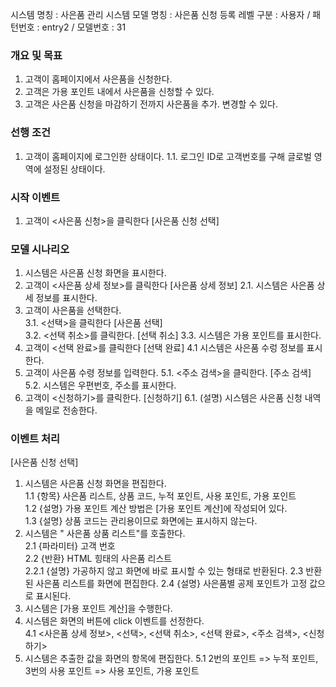 시스템 명칭 : 사은품 관리 시스템
모델 명칭 : 사은품 신청 등록
레벨 구분 : 사용자  / 패턴번호 : entry2 / 모델번호 : 31

### 개요 및 목표
1. 고객이 홈페이지에서 사은품을 신청한다.
2. 고객은 가용 포인트 내에서 사은품을 신청할 수 있다.
3. 고객은 사은품 신청을 마감하기 전까지 사은품을 추가. 변경할 수 있다.

### 선행 조건
1. 고객이 홈페이지에 로그인한 상태이다.
	1.1. 로그인 ID로 고객번호를 구해 글로벌 영역에 설정된 상태이다.

### 시작 이벤트
1. 고객이 <사은품 신청>을 클릭한다 [사은품 신청 선택]

### 모델 시나리오

1. ﻿﻿시스템은 사은품 신청 화면을 표시한다.
2. ﻿﻿고객이 <사은품 상세 정보>를 클릭한다 [사은품 상세 정보]
	2.1. 시스템은 사은품 상세 정보를 표시한다.
3. 고객이 사은품을 선택한다.  
	3.1. <선택>을 클릭한다 [사은품 선택]  
	3.2. <선택 취소>를 클릭한다. [선택 취소]
	3.3. 시스템은 가용 포인트를 표시한다.
4. 고객이 <선택 완료>를 클릭한다 [선택 완료]
	4.1 시스템은 사은품 수렁 정보를 표시한다.
5. 고객이 사은품 수령 정보를 입력한다.
	5.1. <주소 검색>을 클릭한다. [주소 검색]
	5.2. 시스템은 우편번호, 주소를 표시한다.
6. 고객이 <신청하기>를 클릭한다. [신청하기]
	6.1. (설명) 시스템은 사은품 신청 내역을 메일로 전송한다.

### 이벤트 처리
[사은품 신청 선택]

1. 시스템은 사은품 신청 화면을 편집한다.  
	1.1 {항목} 사은품 리스트, 상품 코드, 누적 포인트, 사용 포인트, 가용 포인트  
	1.2 {설명} 가용 포인트 계산 방법은 [가용 포인트 계산]에 작성되어 있다.  
	1.3 {설명} 상품 코드는 관리용이므로 화면에는 표시하지 않는다.
2. 시스템은 " 사은품 상품 리스트"를 호출한다.  
	2.1 {파라미터} 고객 번호  
	2.2 {반환} HTML 힝태의 사은품 리스트  
		2.2.1 {설명} 가공하지 않고 화면에 바로 표시할 수 있는 형태로 반환된다.
	2.3 반환된 사은품 리스트를 화면에 편집한다.
	2.4 {설명} 사은품별 공제 포인트가 고정 값으로 표시된다.
3. ﻿﻿시스템은 [가용 포인트 계산]을 수행한다.
4. ﻿﻿시스템은 화면의 버튼에 click 이벤트를 선정한다.  
    4.1 <사은품 상세 정보>, <선택>, <선택 취소>, <선택 완료>, <주소 검색>, <신청하기>
5. 시스템은 추출한 값을 화면의 항목에 편집한다.
	5.1 2번의 포인트 => 누적 포인트, 
	   3번의 사용 포인트 => 사용 포인트, 가용 포인트